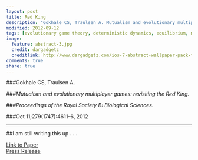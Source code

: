 ```yaml
---
layout: post
title: Red King
description: "Gokhale CS, Traulsen A. Mutualism and evolutionary multiplayer games: revisiting the Red King. Proceedings of the Royal Society B: Biological Sciences. 2012 Oct 11;279(1747):4611–6."
modified: 2012-09-12
tags: [evolutionary game theory, deterministic dynamics, equilibrium, multiple players, mutualism]
image:
  feature: abstract-3.jpg
  credit: dargadgetz
  creditlink: http://www.dargadgetz.com/ios-7-abstract-wallpaper-pack-for-iphone-5-and-ipod-touch-retina/
comments: true
share: true
---
```



###Gokhale CS, Traulsen A. 

###*Mutualism and evolutionary multiplayer games: revisiting the Red King.*  

###*Proceedings of the Royal Society B: Biological Sciences.*  

###Oct 11;279(1747):4611–6, 2012

***

##I am still writing this up . . .

<div markdown="0"><a href="http://rspb.royalsocietypublishing.org/content/279/1747/4611.long" class="btn btn-success">Link to Paper</a></div>

<div markdown="0"><a href="http://www.mpg.de/6360220/red-king-hypothesis?filter_order=L" class="btn btn-warning">Press Release</a></div>

<!---
<div markdown="0"><a href=" " class="btn btn-info">Download PDF</a></div>
-->

